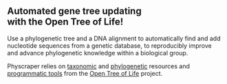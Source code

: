 ## Automated gene tree updating <br> with the Open Tree of Life\!

Use a phylogenetic tree and a DNA alignment to automatically find and add nucleotide sequences from a genetic database, to reproducibly improve and advance phylogenetic knowledge within a biological group.

Physcraper relies on [taxonomic](https://tree.opentreeoflife.org/about/taxonomy-version/ott3.3) and [phylogenetic](https://github.com/OpenTreeOfLife/phylesystem-1) resources and [programmatic tools](https://github.com/OpenTreeOfLife/germinator/wiki/Open-Tree-of-Life-Web-APIs) from the [Open Tree of Life](https://tree.opentreeoflife.org/opentree/argus/opentree12.3@ott93302) project.
